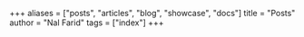+++
aliases = ["posts", "articles", "blog", "showcase", "docs"]
title = "Posts"
author = "Nal Farid"
tags = ["index"]
+++
